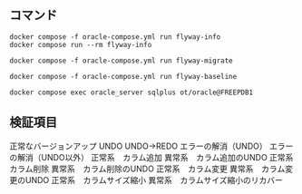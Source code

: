 
## コマンド

```shell
docker compose -f oracle-compose.yml run flyway-info
docker compose run --rm flyway-info

docker compose -f oracle-compose.yml run flyway-migrate

docker compose -f oracle-compose.yml run flyway-baseline

docker compose exec oracle_server sqlplus ot/oracle@FREEPDB1
```

## 検証項目

正常なバージョンアップ
UNDO
UNDO→REDO
エラーの解消（UNDO）
エラーの解消（UNDO以外）
正常系　カラム追加
異常系　カラム追加のUNDO
正常系　カラム削除
異常系　カラム削除のUNDO
正常系　カラム変更
異常系　カラム変更のUNDO
正常系　カラムサイズ縮小
異常系　カラムサイズ縮小のリカバー